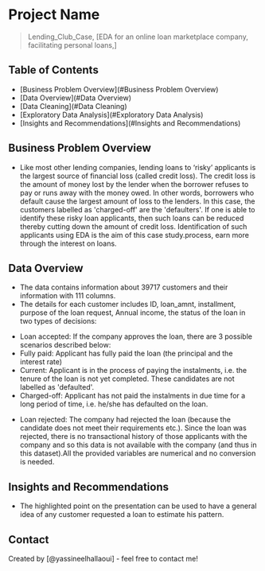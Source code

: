 # Project Name
> Lending_Club_Case, [EDA for an online loan marketplace company, facilitating personal loans,]


## Table of Contents
* [Business Problem Overview](#Business Problem Overview)
* [Data Overview](#Data Overview)
* [Data Cleaning](#Data Cleaning)
* [Exploratory Data Analysis](#Exploratory Data Analysis)
* [Insights and Recommendations](#Insights and Recommendations)

<!-- You can include any other section that is pertinent to your problem -->

## Business Problem Overview
- Like most other lending companies, lending loans to ‘risky’ applicants is the largest source of financial loss (called credit loss). The credit loss is the amount of money lost by the lender when the borrower refuses to pay or runs away with the money owed. In other words, borrowers who default cause the largest amount of loss to the lenders. In this case, the customers labelled as 'charged-off' are the 'defaulters'. If one is able to identify these risky loan applicants, then such loans can be reduced thereby cutting down the amount of credit loss. Identification of such applicants using EDA is the aim of this case study.process, earn more through the interest on loans.


<!-- You don't have to answer all the questions - just the ones relevant to your project. -->

## Data Overview
- The data contains information about 39717 customers and their  information with 111 columns.
- The details for each customer includes ID, loan_amnt, installment, purpose of the loan request, Annual income, the status of the loan in two types of decisions:
* Loan accepted: If the company approves the loan, there are 3 possible scenarios described below:
* Fully paid: Applicant has fully paid the loan (the principal and the interest rate)
* Current: Applicant is in the process of paying the instalments, i.e. the tenure of the loan is not yet completed. These candidates are not labelled as 'defaulted'.
* Charged-off: Applicant has not paid the instalments in due time for a long period of time, i.e. he/she has defaulted on the loan.
- Loan rejected: The company had rejected the loan (because the candidate does not meet their requirements etc.). Since the loan was rejected, there is no transactional history of those applicants with the company and so this data is not available with the company (and thus in this dataset).All the provided variables are numerical and no  conversion is needed.


<!-- You don't have to answer all the questions - just the ones relevant to your project. -->


## Insights and Recommendations
- The highlighted point on the presentation can be used to have a general idea of any customer requested a loan to estimate his pattern.

<!-- As the libraries versions keep on changing, it is recommended to mention the version of library used in this project -->

## Contact
Created by [@yassineelhallaoui] - feel free to contact me!
